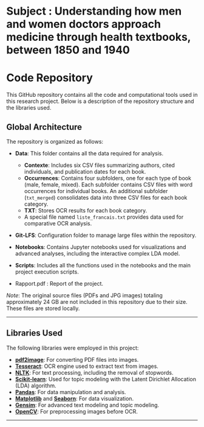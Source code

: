 # Subject : Understanding how men and women doctors approach medicine through health textbooks, between 1850 and 1940

# Code Repository

This GitHub repository contains all the code and computational tools used in this research project. Below is a description of the repository structure and the libraries used.

## Global Architecture

The repository is organized as follows:

- **Data**: This folder contains all the data required for analysis.
  - **Contexte**: Includes six CSV files summarizing authors, cited individuals, and publication dates for each book.
  - **Occurrences**: Contains four subfolders, one for each type of book (male, female, mixed). Each subfolder contains CSV files with word occurrences for individual books. An additional subfolder (`txt_merged`) consolidates data into three CSV files for each book category.
  - **TXT**: Stores OCR results for each book category.
  - A special file named `liste_francais.txt` provides data used for comparative OCR analysis.

- **Git-LFS**: Configuration folder to manage large files within the repository.

- **Notebooks**: Contains Jupyter notebooks used for visualizations and advanced analyses, including the interactive complex LDA model.

- **Scripts**: Includes all the functions used in the notebooks and the main project execution scripts.

- Rapport.pdf : Report of the project.

*Note*: The original source files (PDFs and JPG images) totaling approximately 24 GB are not included in this repository due to their size. These files are stored locally.

---

## Libraries Used

The following libraries were employed in this project:

- **[pdf2image](https://pypi.org/project/pdf2image/)**: For converting PDF files into images.
- **[Tesseract](https://github.com/h/pytesseract)**: OCR engine used to extract text from images.
- **[NLTK](https://www.nltk.org/)**: For text processing, including the removal of stopwords.
- **[Scikit-learn](https://scikit-learn.org/)**: Used for topic modeling with the Latent Dirichlet Allocation (LDA) algorithm.
- **[Pandas](https://pandas.pydata.org/)**: For data manipulation and analysis.
- **[Matplotlib](https://matplotlib.org/)** and **[Seaborn](https://seaborn.pydata.org/api.html)**: For data visualization.
- **[Gensim](https://radimrehurek.com/gensim/)**: For advanced text modeling and topic modeling.
- **[OpenCV](https://opencv.org/)**: For preprocessing images before OCR.

---
